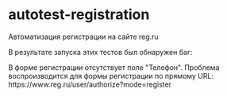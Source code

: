 # autotest-registration
<p>Автоматизация регистрации на сайте reg.ru</p>
<p>В результате запуска этих тестов был обнаружен баг: </p>
<p>В форме регистрации отсутствует поле "Телефон". 
  Проблема воспроизводится для формы регистрации по прямому URL: https://www.reg.ru/user/authorize?mode=register
</p>
